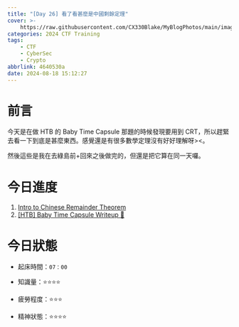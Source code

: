 ```yaml
---
title: "[Day 26] 看了看甚麼是中國剩餘定理"
cover: >-
    https://raw.githubusercontent.com/CX330Blake/MyBlogPhotos/main/image/hackerTraining.jpg
categories: 2024 CTF Training
tags:
    - CTF
    - CyberSec
    - Crypto
abbrlink: 4640530a
date: 2024-08-18 15:12:27
---
```


# 前言

今天是在做 HTB 的 Baby Time Capsule 那題的時候發現要用到 CRT，所以趕緊去看一下到底是甚麼東西。感覺還是有很多數學定理沒有好好理解呀><。

然後這些是我在去綠島前+回來之後做完的，但還是把它算在同一天囉。

# 今日進度

1. [Intro to Chinese Remainder Theorem](https://blog.cx330.tw/posts/72a59deb/)
2. [[HTB] Baby Time Capsule Writeup 💊](https://blog.cx330.tw/posts/67b7db12/)

# 今日狀態

-   起床時間：`07：00`

-   知識量：⭐⭐⭐⭐

-   疲勞程度：⭐⭐⭐

-   精神狀態：⭐⭐⭐⭐
